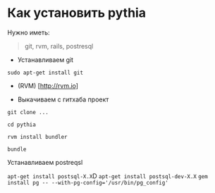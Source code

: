 Как установить pythia
=====================

Нужно иметь:
> git, rvm, rails, postresql

* Устанавливаем git

`sudo apt-get install git`

* (RVM) [http://rvm.io]

* Выкачиваем с гитхаба проект

`git clone ... `

`cd pythia`

`rvm install bundler`

`bundle`

Устанавливаем postreqsl

`apt-get install postsql-X.X`D
`apt-get install postsql-dev-X.X`
`gem install pg -- --with-pg-config='/usr/bin/pg_config'`